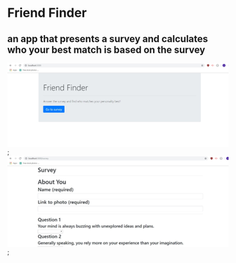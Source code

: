 # Friend Finder
## an app that presents a survey and calculates who your best match is based on the survey

!['home'](./screenshots/home.jpg);
!["survey"](./screenshots/survey.jpg);